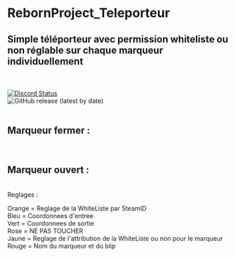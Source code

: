 # RebornProject_Teleporteur

<h2> Simple téléporteur avec permission whiteliste ou non réglable sur chaque marqueur individuellement </h2>
<br>
<br>
<a href="https://discord.gg/E8PtkuU" title="Rejoindre mon Discord" rel="nofollow"><img alt="Discord Status" src="https://camo.githubusercontent.com/44b8926e556de30f615a5d93476bb602ba47e9ab/68747470733a2f2f646973636f72646170702e636f6d2f6170692f6775696c64732f3238353436323933383639313536373632372f7769646765742e706e67" data-canonical-src="https://discordapp.com/api/guilds/285462938691567627/widget.png" style="max-width:100%;"></a>
<br>
<img alt="GitHub release (latest by date)" src="https://img.shields.io/github/v/release/WalterWhite84/RebornProject_Teleporteur?color=ff69b4&label=RebornProject_Teleporteur&logo=RebornProject">
<br>
<br>
<h2>Marqueur fermer : </h2>
<img src=https://imgur.com/0MKXfaf.png alt="" />
<br>
<br>
<h2>Marqueur ouvert : </h2>
<img src=https://imgur.com/tPWqbHE.png alt="" />
<br>
<br>
Reglages : 

<img src=https://imgur.com/XcVXYqi.png alt="" />

Orange = Reglage de la WhiteListe par SteamID <br>
Bleu = Coordonnees d'entree <br>
Vert = Coordonnees de sortie <br>
Rose = NE PAS TOUCHER <br>
Jaune = Reglage de l'attribution de la WhiteListe ou non pour le marqueur <br>
Rouge = Nom du marqueur et du blip
